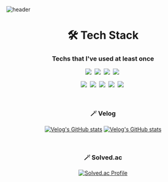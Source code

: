 ![header](https://capsule-render.vercel.app/api?type=soft&color=auto&height=150&section=header&text=Sheisalice606&fontSize=70&animation=twinkling)

<div align="center"><h1>🛠️ Tech Stack</h1></div>

<div align="center">
  <h3>Techs that I've used at least once</h3>
</div>


<p align="center">
  <img src="https://img.shields.io/badge/Spring-6DB33F?style=flat-square&logo=Spring&logoColor=white"/></a>&nbsp
  <img src="https://img.shields.io/badge/SpringBoot-6DB33F?style=flat-square&logo=SpringBoot&logoColor=white"/></a>&nbsp  
  <img src="https://img.shields.io/badge/JPA-0094F5?style=flat-square&logo=Jpa&logoColor=white"/></a>&nbsp 
  <img src="https://img.shields.io/badge/QueryDsl-0094F5?style=flat-square&logo=Jpa&logoColor=white"/></a>&nbsp 
</p>
<p align="center">
  <img src="https://img.shields.io/badge/Docker-2496ED?style=flat-square&logo=Docker&logoColor=white"/></a>&nbsp 
  <img src="https://img.shields.io/badge/Redis-DC382D?style=flat-square&logo=Redis%2B%2B&logoColor=white"/></a>&nbsp 
  <img src="https://img.shields.io/badge/MariaDB-003545?style=flat-square&logo=MariaDB&logoColor=white"/></a>&nbsp 
  <img src="https://img.shields.io/badge/Mysql-E6B91E?style=flat-square&logo=MySql&logoColor=white"/></a>&nbsp 
  <img src="https://img.shields.io/badge/Postgresql-4169E1?style=flat-square&logo=Postgresql&logoColor=white"/></a>&nbsp 
</p>

<br>

<h3 align="center">🪄 Velog</h3>

<div align="center" style="text-align:center">
  
  [![Velog's GitHub stats](https://velog-readme-stats.vercel.app/api?name=sheisalice606&tag=Spring)](https://velog.io/@sheisalice606)
  [![Velog's GitHub stats](https://velog-readme-stats.vercel.app/api?name=sheisalice606)](https://velog.io/@sheisalice606)
  
</div>

<br>

<h3 align="center">🪄 Solved.ac</h3>

<div align="center" style="text-align:center">
  
  [![Solved.ac Profile](http://mazassumnida.wtf/api/v2/generate_badge?boj=soo6427)](https://solved.ac/soo6427/)
  
</div>

